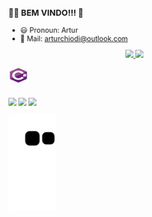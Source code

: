 ### 🙋‍♂️ BEM VINDO!!! 👋

- 😃 Pronoun: Artur
- 📧 Mail: arturchiodi@outlook.com


<div align="center">
  <a href="https://github.com/ArturChiodiSiqueira">
  <img height="180em" src="https://github-readme-stats.vercel.app/api?username=ArturChiodiSiqueira&show_icons=true&theme=radical&include_all_commits=true&count_private=true"/>
  <img height="180em" src="https://github-readme-stats.vercel.app/api/top-langs/?username=ArturChiodiSiqueira&layout=compact&langs_count=7&theme=radical"/>
</div>

<div style="display: inline_block"><br>  
  <img align="center" alt="Artur-Csharp" height="30" width="40" src="https://raw.githubusercontent.com/devicons/devicon/master/icons/csharp/csharp-original.svg">
</div>
  
##
  
<div> 
  <a href="https://instagram.com/artur_chiodi" target="_blank"><img src="https://img.shields.io/badge/-Instagram-%23E4405F?style=for-the-badge&logo=instagram&logoColor=white" target="_blank"></a>
  <a href="https://www.linkedin.com/in/artur-chiodi-siqueira-3787b6226" target="_blank"><img src="https://img.shields.io/badge/-LinkedIn-%230077B5?style=for-the-badge&logo=linkedin&logoColor=white" target="_blank"></a> 
  <a href="http://api.whatsapp.com/send?phone=5516997349422" alt="WhatsApp"><img src="https://img.shields.io/badge/WhatsApp-25D366?style=for-the-badge&logo=whatsapp&logoColor=white" target="_blank"/></a>
  
  ![Snake animation](https://github.com/ArturChiodiSiqueira/ArturChiodiSiqueira/blob/output/github-contribution-grid-snake.svg)
 
</div>

